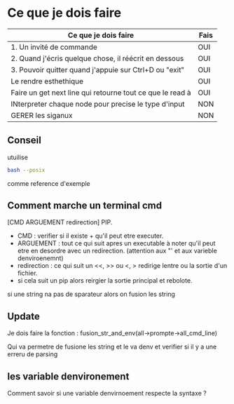 # Ce que je dois faire

| Ce que je dois faire                           |Fais |
|-----------------------------------------------|----------------------------|
| 1. Un invité de commande                       |OUI|
| 2. Quand j'écris quelque chose, il réécrit en dessous |OUI|
| 3. Pouvoir quitter quand j'appuie sur Ctrl+D ou "exit" |OUI|
| Le rendre esthethique  |OUI|
| Faire un get next line qui retourne tout ce que le read à | OUI |
| INterpreter chaque node pour precise le type d'input | NON |
| GERER les siganux | NON |

## Conseil

utuilise 
```bash
bash --posix
```
comme reference d'exemple

## Comment marche un terminal cmd

[CMD ARGUEMENT redirection] PIP.

- CMD : verifier si il existe + qu'il peut etre executer.
- ARGUEMENT : tout ce qui suit apres un executable à noter qu'il peut etre en desordre avec un redirection. (attention aux "' et aux varieble denviroenemnt)
- redirection : ce qui suit un <<, >> ou <, > redirige lentre ou la sortie d'un fichier.
- si cela suit un pip alors reirgier la sortie principal et rebolote.

si une string na pas de sparateur alors on fusion les string

## Update 

Je dois faire la fonction : fusion_str_and_env(all->prompte->all_cmd_line)

Qui va permetre de fusione les string et le va denv et verifier si il y a une erreru de parsing

## les variable denvironement 

Comment savoir si une variable denvirnoement respecte la syntaxe ?
